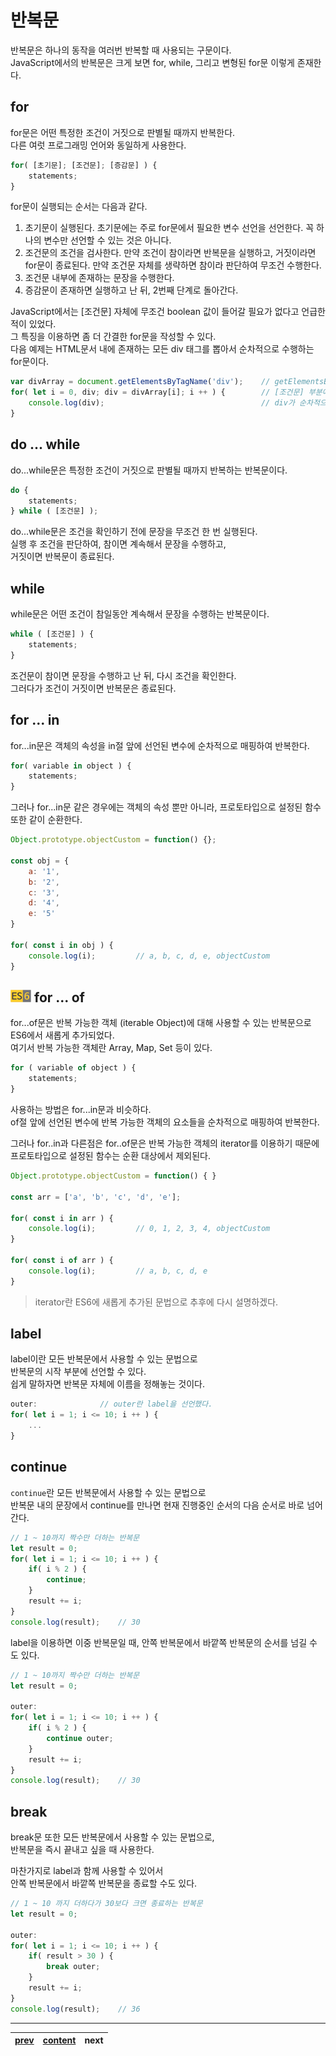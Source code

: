 # 반복문
반복문은 하나의 동작을 여러번 반복할 때 사용되는 구문이다.  
JavaScript에서의 반복문은 크게 보면 for, while, 그리고 변형된 for문 이렇게 존재한다.

## for
for문은 어떤 특정한 조건이 거짓으로 판별될 때까지 반복한다.  
다른 여럿 프로그래밍 언어와 동일하게 사용한다.
```js
for( [초기문]; [조건문]; [증감문] ) {
	statements;
}
```
for문이 실행되는 순서는 다음과 같다.  
1. 초기문이 실행된다. 초기문에는 주로 for문에서 필요한 변수 선언을 선언한다. 꼭 하나의 변수만 선언할 수 있는 것은 아니다.  
2. 조건문의 조건을 검사한다. 만약 조건이 참이라면 반복문을 실행하고, 거짓이라면 for문이 종료된다. 만약 조건문 자체를 생략하면 참이라 판단하여 무조건 수행한다.  
3. 조건문 내부에 존재하는 문장을 수행한다.  
4. 증감문이 존재하면 실행하고 난 뒤, 2번째 단계로 돌아간다.

JavaScript에서는 [조건문] 자체에 무조건 boolean 값이 들어갈 필요가 없다고 언급한 적이 있었다.  
그 특징을 이용하면 좀 더 간결한 for문을 작성할 수 있다.  
다음 예제는 HTML문서 내에 존재하는 모든 div 태그를 뽑아서 순차적으로 수행하는 for문이다.
```js
var divArray = document.getElementsByTagName('div');	// getElementsByTagName 함수는 태그 이름으로 DOM을 찾는 함수다.
for( let i = 0, div; div = divArray[i]; i ++ ) {		// [조건문] 부분에서 div 변수에 값을 할당 후 조건으로 판단된다.
	console.log(div);									// div가 순차적으로 출력된다.
}
```

## do ... while
do...while문은 특정한 조건이 거짓으로 판별될 때까지 반복하는 반복문이다.
```js
do {
	statements;
} while ( [조건문] );
```
do...while문은 조건을 확인하기 전에 문장을 무조건 한 번 실행된다.  
실행 후 조건을 판단하여, 참이면 계속해서 문장을 수행하고,  
거짓이면 반복문이 종료된다.

## while
while문은 어떤 조건이 참일동안 계속해서 문장을 수행하는 반복문이다.
```js
while ( [조건문] ) {
	statements;
}
```
조건문이 참이면 문장을 수행하고 난 뒤, 다시 조건을 확인한다.  
그러다가 조건이 거짓이면 반복문은 종료된다.

## for ... in
for...in문은 객체의 속성을 in절 앞에 선언된 변수에 순차적으로 매핑하여 반복한다.
```js
for( variable in object ) {
	statements;
}
```

그러나 for...in문 같은 경우에는 객체의 속성 뿐만 아니라, 프로토타입으로 설정된 함수 또한 같이 순환한다.  
```js
Object.prototype.objectCustom = function() {};

const obj = {
	a: '1',
    b: '2',
    c: '3',
    d: '4',
    e: '5'
}

for( const i in obj ) {
	console.log(i);			// a, b, c, d, e, objectCustom
}
``` 

## <img src="../image/es6.png" height="20" title="ECMAScript6"> for ... of
for...of문은 반복 가능한 객체 (iterable Object)에 대해 사용할 수 있는 반복문으로  
ES6에서 새롭게 추가되었다.  
여기서 반복 가능한 객체란 Array, Map, Set 등이 있다.
```js
for ( variable of object ) {
	statements;
}
```
사용하는 방법은 for...in문과 비슷하다.  
of절 앞에 선언된 변수에 반복 가능한 객체의 요소들을 순차적으로 매핑하여 반복한다.
  
그러나 for..in과 다른점은 for..of문은 반복 가능한 객체의 iterator를 이용하기 때문에  
프로토타입으로 설정된 함수는 순환 대상에서 제외된다.

```js
Object.prototype.objectCustom = function() { }

const arr = ['a', 'b', 'c', 'd', 'e'];

for( const i in arr ) {
	console.log(i);			// 0, 1, 2, 3, 4, objectCustom
}

for( const i of arr ) {
	console.log(i);			// a, b, c, d, e
}
```

> iterator란 ES6에 새롭게 추가된 문법으로 추후에 다시 설명하겠다.

## label
label이란 모든 반복문에서 사용할 수 있는 문법으로  
반복문의 시작 부분에 선언할 수 있다.  
쉽게 말하자면 반복문 자체에 이름을 정해놓는 것이다.
```js
outer:				// outer란 label을 선언했다.
for( let i = 1; i <= 10; i ++ ) {
	...
}
```

## continue
`continue`란 모든 반복문에서 사용할 수 있는 문법으로  
반복문 내의 문장에서 continue를 만나면 현재 진행중인 순서의 다음 순서로 바로 넘어간다.
```js
// 1 ~ 10까지 짝수만 더하는 반복문
let result = 0;
for( let i = 1; i <= 10; i ++ ) {
	if( i % 2 ) {
		continue;
	}
    result += i;
}
console.log(result);	// 30
```

label을 이용하면 이중 반복문일 때, 안쪽 반복문에서 바깥쪽 반복문의 순서를 넘길 수 도 있다.
```js
// 1 ~ 10까지 짝수만 더하는 반복문
let result = 0;

outer:
for( let i = 1; i <= 10; i ++ ) {
	if( i % 2 ) {
		continue outer;
	}
    result += i;
}
console.log(result);	// 30 
```

## break
break문 또한 모든 반복문에서 사용할 수 있는 문법으로,  
반복문을 즉시 끝내고 싶을 때 사용한다.  

마찬가지로 label과 함께 사용할 수 있어서  
안쪽 반복문에서 바깥쪽 반복문을 종료할 수도 있다.
```js
// 1 ~ 10 까지 더하다가 30보다 크면 종료하는 반복문
let result = 0;

outer:
for( let i = 1; i <= 10; i ++ ) {
	if( result > 30 ) {
		break outer;
	}
    result += i;
}
console.log(result);	// 36
```

---
|[prev](./05-control.ko-KR.md)|[content](./00-contents.ko-KR.md)|next|
|:--:|:--:|:--:|
